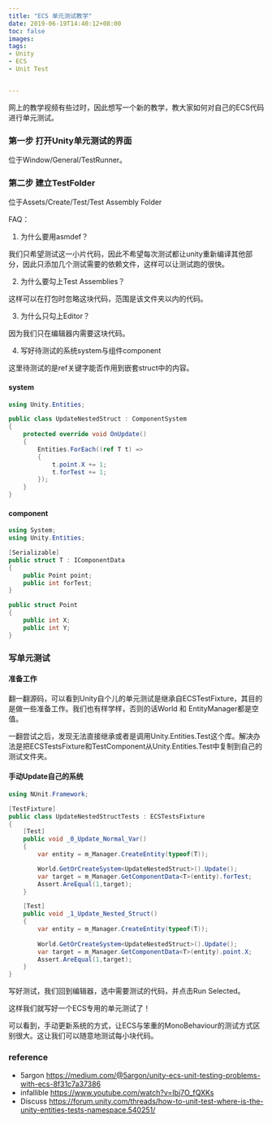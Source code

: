 ```yaml
---
title: "ECS 单元测试教学"
date: 2019-06-19T14:40:12+08:00
toc: false
images:
tags:
- Unity
- ECS
- Unit Test


---
```


网上的教学视频有些过时，因此想写一个新的教学，教大家如何对自己的ECS代码进行单元测试。

### 第一步 打开Unity单元测试的界面

位于Window/General/TestRunner。

### 第二步 建立TestFolder

位于Assets/Create/Test/Test Assembly Folder

FAQ：

1.  为什么要用asmdef？

我们只希望测试这一小片代码，因此不希望每次测试都让unity重新编译其他部分，因此只添加几个测试需要的依赖文件，这样可以让测试跑的很快。

2.  为什么要勾上Test Assemblies？

这样可以在打包时忽略这块代码，范围是该文件夹以内的代码。

3.  为什么只勾上Editor？

因为我们只在编辑器内需要这块代码。

4.  写好待测试的系统system与组件component

这里待测试的是ref关键字能否作用到嵌套struct中的内容。 

#### system

```C#
using Unity.Entities;

public class UpdateNestedStruct : ComponentSystem
{
    protected override void OnUpdate()
    {
        Entities.ForEach((ref T t) =>
        {
            t.point.X += 1;
            t.forTest += 1;
        });
    }
}
```

#### component

```C#
using System;
using Unity.Entities;

[Serializable]
public struct T : IComponentData
{
    public Point point;
    public int forTest;
}

public struct Point
{
    public int X;
    public int Y;
}
```



### 写单元测试

#### 准备工作

翻一翻源码，可以看到Unity自个儿的单元测试是继承自ECSTestFixture，其目的是做一些准备工作。我们也有样学样，否则的话World 和 EntityManager都是空值。

一翻尝试之后，发现无法直接继承或者是调用Unity.Entities.Test这个库。解决办法是把ECSTestsFixture和TestComponent从Unity.Entities.Test中复制到自己的测试文件夹。

#### 手动Update自己的系统

```C#
using NUnit.Framework;

[TestFixture]
public class UpdateNestedStructTests : ECSTestsFixture
{
    [Test]
    public void _0_Update_Normal_Var()
    {
        var entity = m_Manager.CreateEntity(typeof(T));

        World.GetOrCreateSystem<UpdateNestedStruct>().Update();
        var target = m_Manager.GetComponentData<T>(entity).forTest;
        Assert.AreEqual(1,target);
    }

    [Test]
    public void _1_Update_Nested_Struct()
    {
        var entity = m_Manager.CreateEntity(typeof(T));
        
        World.GetOrCreateSystem<UpdateNestedStruct>().Update();
        var target = m_Manager.GetComponentData<T>(entity).point.X;
        Assert.AreEqual(1,target);
    }
}
```

写好测试，我们回到编辑器，选中需要测试的代码，并点击Run Selected。

这样我们就写好一个ECS专用的单元测试了！

可以看到，手动更新系统的方式，让ECS与笨重的MonoBehaviour的测试方式区别很大。这让我们可以随意地测试每小块代码。

### reference

-   5argon
    <https://medium.com/@5argon/unity-ecs-unit-testing-problems-with-ecs-8f31c7a37386> 
-   infallible
    <https://www.youtube.com/watch?v=Ibj7O_fQXKs> 
-   Discuss
    https://forum.unity.com/threads/how-to-unit-test-where-is-the-unity-entities-tests-namespace.540251/